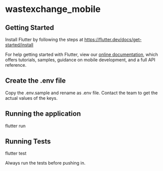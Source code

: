 # wastexchange_mobile

## Getting Started

Install Flutter by following the steps at https://flutter.dev/docs/get-started/install

For help getting started with Flutter, view our
[online documentation](https://flutter.dev/docs), which offers tutorials,
samples, guidance on mobile development, and a full API reference.

## Create the .env file

Copy the .env.sample and rename as .env file. Contact the team to get the actual values of the keys.

## Running the application

flutter run

## Running Tests

flutter test

Always run the tests before pushing in. 


